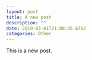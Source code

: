 ```yaml
---
layout: post
title: A new post
description: ""
date: 2019-03-01T21:08:26.676Z
categories: Other
---
```

This is a new post.

